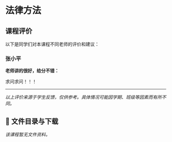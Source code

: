# 法律方法

## 课程评价

以下是同学们对本课程不同老师的评价和建议：

### 张小平

**老师讲的很好，给分不错：**

求问求问！！！

---

*以上评价来源于学生反馈，仅供参考。具体情况可能因学期、班级等因素而有所不同。*
## 📄 文件目录与下载

_该课程暂无文件资料。_
